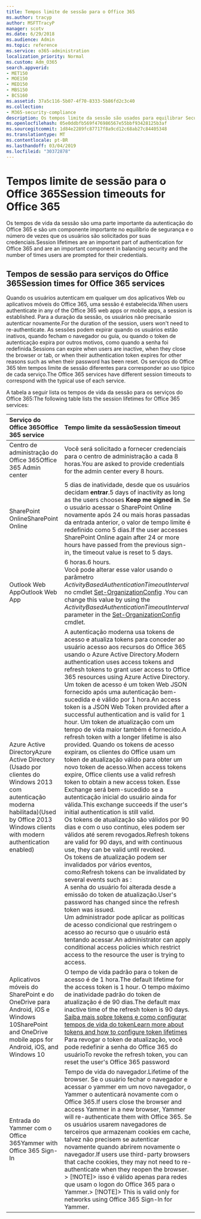 ```yaml
---
title: Tempos limite de sessão para o Office 365
ms.author: tracyp
author: MSFTTracyP
manager: scotv
ms.date: 6/29/2018
ms.audience: Admin
ms.topic: reference
ms.service: o365-administration
localization_priority: Normal
ms.custom: Adm_O365
search.appverid:
- MET150
- MOE150
- MED150
- MBS150
- BCS160
ms.assetid: 37a5c116-5b07-4f70-8333-5b86fd2c3c40
ms.collection:
- M365-security-compliance
description: Os tempos limite da sessão são usados para equilibrar Securtiy e facilidade de acesso nos aplicativos cliente do Office 365.
ms.openlocfilehash: 05e0ddbfb569f476986567e55bbf93428125b3af
ms.sourcegitcommit: 1d84e2289fc87717f8a9cd12c68ab27c84405348
ms.translationtype: MT
ms.contentlocale: pt-BR
ms.lasthandoff: 03/04/2019
ms.locfileid: "30372878"
---
```

# <a name="session-timeouts-for-office-365"></a><span data-ttu-id="36b61-103">Tempos limite de sessão para o Office 365</span><span class="sxs-lookup"><span data-stu-id="36b61-103">Session timeouts for Office 365</span></span>

<span data-ttu-id="36b61-104">Os tempos de vida da sessão são uma parte importante da autenticação do Office 365 e são um componente importante no equilíbrio de segurança e o número de vezes que os usuários são solicitados por suas credenciais.</span><span class="sxs-lookup"><span data-stu-id="36b61-104">Session lifetimes are an important part of authentication for Office 365 and are an important component in balancing security and the number of times users are prompted for their credentials.</span></span>
  
## <a name="session-times-for-office-365-services"></a><span data-ttu-id="36b61-105">Tempos de sessão para serviços do Office 365</span><span class="sxs-lookup"><span data-stu-id="36b61-105">Session times for Office 365 services</span></span>

<span data-ttu-id="36b61-106">Quando os usuários autenticam em qualquer um dos aplicativos Web ou aplicativos móveis do Office 365, uma sessão é estabelecida.</span><span class="sxs-lookup"><span data-stu-id="36b61-106">When users authenticate in any of the Office 365 web apps or mobile apps, a session is established.</span></span> <span data-ttu-id="36b61-107">Para a duração da sessão, os usuários não precisarão autenticar novamente.</span><span class="sxs-lookup"><span data-stu-id="36b61-107">For the duration of the session, users won't need to re-authenticate.</span></span> <span data-ttu-id="36b61-108">As sessões podem expirar quando os usuários estão inativos, quando fecham o navegador ou guia, ou quando o token de autenticação expira por outros motivos, como quando a senha foi redefinida.</span><span class="sxs-lookup"><span data-stu-id="36b61-108">Sessions can expire when users are inactive, when they close the browser or tab, or when their authentication token expires for other reasons such as when their password has been reset.</span></span> <span data-ttu-id="36b61-109">Os serviços do Office 365 têm tempos limite de sessão diferentes para corresponder ao uso típico de cada serviço.</span><span class="sxs-lookup"><span data-stu-id="36b61-109">The Office 365 services have different session timeouts to correspond with the typical use of each service.</span></span>
  
<span data-ttu-id="36b61-110">A tabela a seguir lista os tempos de vida da sessão para os serviços do Office 365:</span><span class="sxs-lookup"><span data-stu-id="36b61-110">The following table lists the session lifetimes for Office 365 services:</span></span>
  
|<span data-ttu-id="36b61-111">**Serviço do Office 365**</span><span class="sxs-lookup"><span data-stu-id="36b61-111">**Office 365 service**</span></span>|<span data-ttu-id="36b61-112">**Tempo limite da sessão**</span><span class="sxs-lookup"><span data-stu-id="36b61-112">**Session timeout**</span></span>|
|:-----|:-----|
|<span data-ttu-id="36b61-113">Centro de administração do Office 365</span><span class="sxs-lookup"><span data-stu-id="36b61-113">Office 365 Admin center</span></span>  <br/> |<span data-ttu-id="36b61-114">Você será solicitado a fornecer credenciais para o centro de administração a cada 8 horas.</span><span class="sxs-lookup"><span data-stu-id="36b61-114">You are asked to provide credentials for the admin center every 8 hours.</span></span>  <br/> |
|<span data-ttu-id="36b61-115">SharePoint Online</span><span class="sxs-lookup"><span data-stu-id="36b61-115">SharePoint Online</span></span>  <br/> |<span data-ttu-id="36b61-116">5 dias de inatividade, desde que os usuários decidam **entrar**.</span><span class="sxs-lookup"><span data-stu-id="36b61-116">5 days of inactivity as long as the users chooses **Keep me signed in**.</span></span> <span data-ttu-id="36b61-117">Se o usuário acessar o SharePoint Online novamente após 24 ou mais horas passadas da entrada anterior, o valor de tempo limite é redefinido como 5 dias.</span><span class="sxs-lookup"><span data-stu-id="36b61-117">If the user accesses SharePoint Online again after 24 or more hours have passed from the previous sign-in, the timeout value is reset to 5 days.</span></span>  <br/> |
|<span data-ttu-id="36b61-118">Outlook Web App</span><span class="sxs-lookup"><span data-stu-id="36b61-118">Outlook Web App</span></span>  <br/> |<span data-ttu-id="36b61-119">6 horas.</span><span class="sxs-lookup"><span data-stu-id="36b61-119">6 hours.</span></span>  <br/> <span data-ttu-id="36b61-120">Você pode alterar esse valor usando o parâmetro _ActivityBasedAuthenticationTimeoutInterval_ no cmdlet [Set-OrganizationConfig](https://go.microsoft.com/fwlink/p/?LinkId=615378) .</span><span class="sxs-lookup"><span data-stu-id="36b61-120">You can change this value by using the  _ActivityBasedAuthenticationTimeoutInterval_ parameter in the [Set-OrganizationConfig](https://go.microsoft.com/fwlink/p/?LinkId=615378) cmdlet.</span></span>  <br/> |
|<span data-ttu-id="36b61-121">Azure Active Directory</span><span class="sxs-lookup"><span data-stu-id="36b61-121">Azure Active Directory</span></span>  <br/> <span data-ttu-id="36b61-122">(Usado por clientes do Windows 2013 com autenticação moderna habilitada)</span><span class="sxs-lookup"><span data-stu-id="36b61-122">(Used by Office 2013 Windows clients with modern authentication enabled)</span></span>  <br/> | <span data-ttu-id="36b61-123">A autenticação moderna usa tokens de acesso e atualiza tokens para conceder ao usuário acesso aos recursos do Office 365 usando o Azure Active Directory.</span><span class="sxs-lookup"><span data-stu-id="36b61-123">Modern authentication uses access tokens and refresh tokens to grant user access to Office 365 resources using Azure Active Directory.</span></span> <span data-ttu-id="36b61-124">Um token de acesso é um token Web JSON fornecido após uma autenticação bem-sucedida e é válido por 1 hora.</span><span class="sxs-lookup"><span data-stu-id="36b61-124">An access token is a JSON Web Token provided after a successful authentication and is valid for 1 hour.</span></span> <span data-ttu-id="36b61-125">Um token de atualização com um tempo de vida maior também é fornecido.</span><span class="sxs-lookup"><span data-stu-id="36b61-125">A refresh token with a longer lifetime is also provided.</span></span> <span data-ttu-id="36b61-126">Quando os tokens de acesso expiram, os clientes do Office usam um token de atualização válido para obter um novo token de acesso.</span><span class="sxs-lookup"><span data-stu-id="36b61-126">When access tokens expire, Office clients use a valid refresh token to obtain a new access token.</span></span> <span data-ttu-id="36b61-127">Esse Exchange será bem-sucedido se a autenticação inicial do usuário ainda for válida.</span><span class="sxs-lookup"><span data-stu-id="36b61-127">This exchange succeeds if the user's initial authentication is still valid.</span></span>  <br/>  <span data-ttu-id="36b61-128">Os tokens de atualização são válidos por 90 dias e com o uso contínuo, eles podem ser válidos até serem revogados.</span><span class="sxs-lookup"><span data-stu-id="36b61-128">Refresh tokens are valid for 90 days, and with continuous use, they can be valid until revoked.</span></span>  <br/>  <span data-ttu-id="36b61-129">Os tokens de atualização podem ser invalidados por vários eventos, como:</span><span class="sxs-lookup"><span data-stu-id="36b61-129">Refresh tokens can be invalidated by several events such as :</span></span>  <br/>  <span data-ttu-id="36b61-130">A senha do usuário foi alterada desde a emissão do token de atualização.</span><span class="sxs-lookup"><span data-stu-id="36b61-130">User's password has changed since the refresh token was issued.</span></span>  <br/>  <span data-ttu-id="36b61-131">Um administrador pode aplicar as políticas de acesso condicional que restringem o acesso ao recurso que o usuário está tentando acessar.</span><span class="sxs-lookup"><span data-stu-id="36b61-131">An administrator can apply conditional access policies which restrict access to the resource the user is trying to access.</span></span>  <br/> |
|<span data-ttu-id="36b61-132">Aplicativos móveis do SharePoint e do OneDrive para Android, iOS e Windows 10</span><span class="sxs-lookup"><span data-stu-id="36b61-132">SharePoint and OneDrive mobile apps for Android, iOS, and Windows 10</span></span>  <br/> |<span data-ttu-id="36b61-133">O tempo de vida padrão para o token de acesso é de 1 hora.</span><span class="sxs-lookup"><span data-stu-id="36b61-133">The default lifetime for the access token is 1 hour.</span></span> <span data-ttu-id="36b61-134">O tempo máximo de inatividade padrão do token de atualização é de 90 dias.</span><span class="sxs-lookup"><span data-stu-id="36b61-134">The default max inactive time of the refresh token is 90 days.</span></span>  <br/> [<span data-ttu-id="36b61-135">Saiba mais sobre tokens e como configurar tempos de vida do token</span><span class="sxs-lookup"><span data-stu-id="36b61-135">Learn more about tokens and how to configure token lifetimes</span></span>](https://docs.microsoft.com/en-us/azure/active-directory/active-directory-configurable-token-lifetimes) <br/> <span data-ttu-id="36b61-136">Para revogar o token de atualização, você pode redefinir a senha do Office 365 do usuário</span><span class="sxs-lookup"><span data-stu-id="36b61-136">To revoke the refresh token, you can reset the user's Office 365 password</span></span>  <br/> |
|<span data-ttu-id="36b61-137">Entrada do Yammer com o Office 365</span><span class="sxs-lookup"><span data-stu-id="36b61-137">Yammer with Office 365 Sign-In</span></span>  <br/> |<span data-ttu-id="36b61-138">Tempo de vida do navegador.</span><span class="sxs-lookup"><span data-stu-id="36b61-138">Lifetime of the browser.</span></span> <span data-ttu-id="36b61-139">Se o usuário fechar o navegador e acessar o yammer em um novo navegador, o Yammer o autenticará novamente com o Office 365.</span><span class="sxs-lookup"><span data-stu-id="36b61-139">If users close the browser and access Yammer in a new browser, Yammer will re-authenticate them with Office 365.</span></span> <span data-ttu-id="36b61-140">Se os usuários usarem navegadores de terceiros que armazenam cookies em cache, talvez não precisem se autenticar novamente quando abrirem novamente o navegador.</span><span class="sxs-lookup"><span data-stu-id="36b61-140">If users use third-party browsers that cache cookies, they may not need to re-authenticate when they reopen the browser.</span></span>  <br/> <span data-ttu-id="36b61-141">> [!NOTE]> isso é válido apenas para redes que usam o logon do Office 365 para o Yammer.</span><span class="sxs-lookup"><span data-stu-id="36b61-141">> [!NOTE]> This is valid only for networks using Office 365 Sign-In for Yammer.</span></span>           |
   

